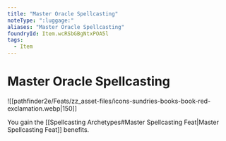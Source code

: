 ```yaml
---
title: "Master Oracle Spellcasting"
noteType: ":luggage:"
aliases: "Master Oracle Spellcasting"
foundryId: Item.wcRSbGBgNtxPOA5l
tags:
  - Item
---
```


# Master Oracle Spellcasting
![[pathfinder2e/Feats/zz_asset-files/icons-sundries-books-book-red-exclamation.webp|150]]

You gain the [[Spellcasting Archetypes#Master Spellcasting Feat|Master Spellcasting Feat]] benefits.
